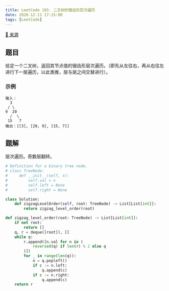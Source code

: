 ```yaml
---
title: LeetCode 103. 二叉树的锯齿形层次遍历
date: 2020-12-11 17:15:00
tags: [LeetCode]
---
```


[:link: 来源](https://leetcode-cn.com/problems/binary-tree-zigzag-level-order-traversal/)

## 题目

给定一个二叉树，返回其节点值的锯齿形层次遍历。（即先从左往右，再从右往左进行下一层遍历，以此类推，层与层之间交替进行）。

### 示例

```raw
输入： 
  3
 / \
9  20
  /  \
 15   7
输出：[[3], [20, 9], [15, 7]]
```

<!-- more -->

## 题解

层次遍历。奇数层翻转。

```python
# Definition for a binary tree node.
# class TreeNode:
#     def __init__(self, x):
#         self.val = x
#         self.left = None
#         self.right = None

class Solution:
    def zigzagLevelOrder(self, root: TreeNode) -> List[List[int]]:
        return zigzag_level_order(root)

def zigzag_level_order(root: TreeNode) -> List[List[int]]:
    if not root:
        return []
    q, r = deque([root]), []
    while q:
        r.append([n.val for n in (
            reversed(q) if len(r) % 2 else q
        )])
        for _ in range(len(q)):
            n = q.popleft()
            if c := n.left:
                q.append(c)
            if c := n.right:
                q.append(c)
    return r
```
